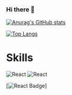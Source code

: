 ### Hi there 👋

[![Anurag's GitHub stats](https://github-readme-stats.vercel.app/api?username=phj2309&show_icons=true&theme=highcontrast)](https://github.com/anuraghazra/github-readme-stats)

[![Top Langs](https://github-readme-stats.vercel.app/api/top-langs/?username=phj2309&langs_count=5&layout=compact)](https://github.com/anuraghazra/github-readme-stats)


# Skills
<img alt="React" src ="https://img.shields.io/badge/React-#61DAFB.svg?&style=for-the-badge&logo=React&logoColor=#61DAFB"/>
<img alt="React" src ="http://img.shields.io/badge/React-blue&logo=React&logoColor=61DAFB&link=https://img.shields.io/badge/-React-%2361DAFB"/>

[![React Badge](https://img.shields.io/badge/React-61DAFB?style=flat-square&logo=React&link=https://reactjs.org/)]

<!--
**phj2309/phj2309** is a ✨ _special_ ✨ repository because its `README.md` (this file) appears on your GitHub profile.

Here are some ideas to get you started:

- 🔭 I’m currently working on ...
- 🌱 I’m currently learning ...
- 👯 I’m looking to collaborate on ...
- 🤔 I’m looking for help with ...
- 💬 Ask me about ...
- 📫 How to reach me: ...
- 😄 Pronouns: ...
- ⚡ Fun fact: ...
-->
